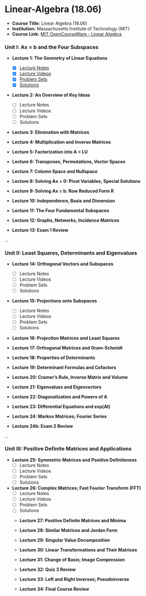 # Linear-Algebra (18.06)

- **Course Title:** Linear Algebra (18.06)
- **Institution:** Massachusetts Institute of Technology (MIT)
- **Course Link:** [MIT OpenCourseWare - Linear Algebra](https://ocw.mit.edu/courses/18-06sc-linear-algebra-fall-2011/pages/syllabus/)

### Unit I: Ax = b and the Four Subspaces
- **Lecture 1: The Geometry of Linear Equations**
  - [x] [Lecture Notes](https://ocw.mit.edu/courses/18-06sc-linear-algebra-fall-2011/resources/mit18_06scf11_ses1-1sum/)
  - [x] [Lecture Videos](https://ocw.mit.edu/courses/18-06sc-linear-algebra-fall-2011/resources/the-geometry-of-linear-equations/)
  - [x] [Problem Sets](https://ocw.mit.edu/courses/18-06sc-linear-algebra-fall-2011/resources/mit18_06scf11_ses1-1prob/)
  - [x] [Solutions](https://ocw.mit.edu/courses/18-06sc-linear-algebra-fall-2011/resources/mit18_06scf11_ses1-1sol/)

- **Lecture 2: An Overview of Key Ideas**
  - [ ] Lecture Notes
  - [ ] Lecture Videos
  - [ ] Problem Sets
  - [ ] Solutions

- **Lecture 3: Elimination with Matrices**


- **Lecture 4: Multiplication and Inverse Matrices**

  
- **Lecture 5: Factorization into A = LU**

  
- **Lecture 6: Transposes, Permutations, Vector Spaces**

  
- **Lecture 7: Column Space and Nullspace**

  
- **Lecture 8: Solving Ax = 0: Pivot Variables, Special Solutions**

  
- **Lecture 9: Solving Ax = b: Row Reduced Form R**

  
- **Lecture 10: Independence, Basis and Dimension**

  
- **Lecture 11: The Four Fundamental Subspaces**

  
- **Lecture 12: Graphs, Networks, Incidence Matrices**

  
- **Lecture 13: Exam 1 Review**
        
...

### Unit II: Least Squares, Determinants and Eigenvalues
- **Lecture 14: Orthogonal Vectors and Subspaces**
  - [ ] Lecture Notes
  - [ ] Lecture Videos
  - [ ] Problem Sets
  - [ ] Solutions

- **Lecture 15: Projections onto Subspaces**
  - [ ] Lecture Notes
  - [ ] Lecture Videos
  - [ ] Problem Sets
  - [ ] Solutions

- **Lecture 16: Projection Matrices and Least Squares**

  
- **Lecture 17: Orthogonal Matrices and Gram-Schmidt**

  
- **Lecture 18: Properties of Determinants**

  
- **Lecture 19: Determinant Formulas and Cofactors**

  
- **Lecture 20: Cramer’s Rule, Inverse Matrix and Volume**

  
- **Lecture 21: Eigenvalues and Eigenvectors**

  
- **Lecture 22: Diagonalization and Powers of A**

  
- **Lecture 23: Differential Equations and exp(At)**

  
- **Lecture 24: Markov Matrices; Fourier Series**

  
- **Lecture 24b: Exam 2 Review**	

...

### Unit III: Positive Definite Matrices and Applications
- **Lecture 25: Symmetric Matrices and Positive Definiteness**
  - [ ] Lecture Notes
  - [ ] Lecture Videos
  - [ ] Problem Sets
  - [ ] Solutions

- **Lecture 26: Complex Matrices; Fast Fourier Transform (FFT)**
  - [ ] Lecture Notes
  - [ ] Lecture Videos
  - [ ] Problem Sets
  - [ ] Solutions
 
  - **Lecture 27: Positive Definite Matrices and Minima**
 
    
  - **Lecture 28: Similar Matrices and Jordan Form**
 
    
  - **Lecture 29: Singular Value Decomposition**
 
    
  - **Lecture 30: Linear Transformations and Their Matrices**
 
    
  - **Lecture 31: Change of Basis; Image Compression**
 
    
  - **Lecture 32: Quiz 3 Review**
 
    
  - **Lecture 33: Left and Right Inverses; Pseudoinverse**
 
    
  - **Lecture 34: Final Course Review**
